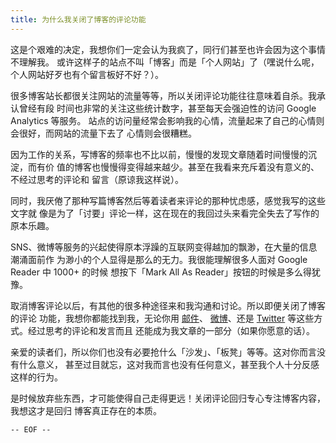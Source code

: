 ```yaml
---
title: 为什么我关闭了博客的评论功能
---
```



这是个艰难的决定，我想你们一定会认为我疯了，同行们甚至也许会因为这个事情不理解我。
或许这样子的站点不叫「博客」而是「个人网站」了（嘿说什么呢，个人网站好歹也有个留言板好不好？）。

<!--
![Keep Calm And No
Comments](http://files.gracecode.com/2012_10_12/1350040689@320.jpg)
-->

很多博客站长都很关注网站的流量等等，所以关闭评论功能往往意味着自杀。我承认曾经有段
时间也非常的关注这些统计数字，甚至每天会强迫性的访问 Google Analytics 等服务。
站点的访问量经常会影响我的心情，流量起来了自己的心情则会很好，而网站的流量下去了
心情则会很糟糕。

因为工作的关系，写博客的频率也不比以前，慢慢的发现文章随着时间慢慢的沉淀，而有价
值的博客也慢慢得变得越来越少。甚至在我看来充斥着没有意义的、不经过思考的评论和
留言（原谅我这样说）。

同时，我厌倦了那种写篇博客然后等着读者来评论的那种忧虑感，感觉我写的这些文字就
像是为了「讨要」评论一样，这在现在的我回过头来看完全失去了写作的原本乐趣。

SNS、微博等服务的兴起使得原本浮躁的互联网变得越加的飘渺，在大量的信息潮涌面前作
为渺小的个人显得是那么的无力。我很能理解很多人面对 Google Reader 中 1000+ 的时候
想按下「Mark All As Reader」按钮的时候是多么得犹豫。


取消博客评论以后，有其他的很多种途径来和我沟通和讨论。所以即便关闭了博客的评论
功能，我想你都能找到我，无论你用 [邮件](mailto:lucky[at]gracecode.com)、
[微博](http://weibo.com/feelinglucky)、还是
[Twitter](https://twitter.com/feelinglucky) 等这些方式。经过思考的评论和发言而且
还能成为我文章的一部分（如果你愿意的话）。

亲爱的读者们，所以你们也没有必要抢什么「沙发」、「板凳」等等。这对你而言没有什么意义，
甚至过目就忘，这对我而言也没有任何意义，甚至我个人十分反感这样的行为。

是时候放弃些东西，才可能使得自己走得更远！关闭评论回归专心专注博客内容，我想这才是回归
博客真正存在的本质。

`-- EOF --`

